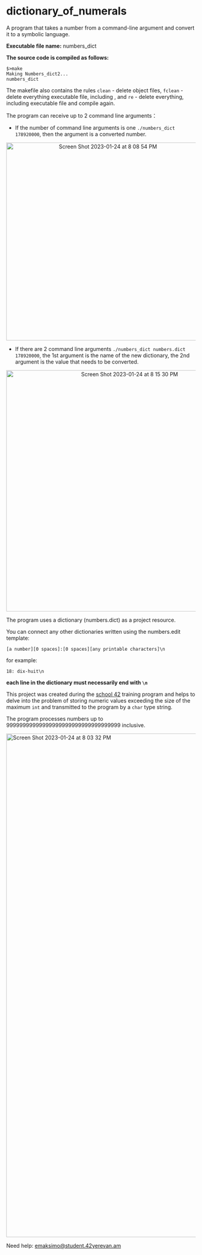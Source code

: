 # dictionary_of_numerals

A program that takes a number from a command-line argument and convert it to a symbolic language.

**Executable file name:** numbers_dict

**The source code is compiled as follows:**

```
$>make
Making Numbers_dict2...
numbers_dict
```
The makefile also contains the rules `clean` - delete object files, `fclean` - delete everything executable file, including , and `re` - delete everything, including executable file and compile again.

The program can receive up to 2 command line arguments：

- If the number of command line arguments is one `./numbers_dict 178920000`, then the argument is a converted number.

<p align="center">
<img width="525" alt="Screen Shot 2023-01-24 at 8 08 54 PM" src="https://user-images.githubusercontent.com/51645091/214346455-389d75b2-45be-49d5-b27d-df21f035217b.png">
</p>

- If there are 2 command line arguments `./numbers_dict numbers.dict 178920000`, the 1st argument is the name of the new dictionary, the 2nd argument is the value that needs to be converted.

<p align="center">
<img width="640" alt="Screen Shot 2023-01-24 at 8 15 30 PM" src="https://user-images.githubusercontent.com/51645091/214347719-007b4739-8e47-4bc1-9525-dc1fa56976bc.png">
</p>

The program uses a dictionary (numbers.dict) as a project resource.

You can connect any other dictionaries written using the numbers.edit template:

```
[a number][0 spaces]:[0 spaces][any printable characters]\n
```

for example:
```
18: dix-huit\n
```

**each line in the dictionary must necessarily end with `\n`**

This project was created during the [school 42](https://www.42.fr) training program and helps to delve into the problem of storing numeric values exceeding the size of the maximum `int` and transmitted to the program by a `char` type string.

The program processes numbers up to 99999999999999999999999999999999999 inclusive.

<img width="1336" alt="Screen Shot 2023-01-24 at 8 03 32 PM" src="https://user-images.githubusercontent.com/51645091/214344882-1862a3da-2ceb-47c7-8e75-10d36b4687c8.png">

Need help: emaksimo@student.42yerevan.am

